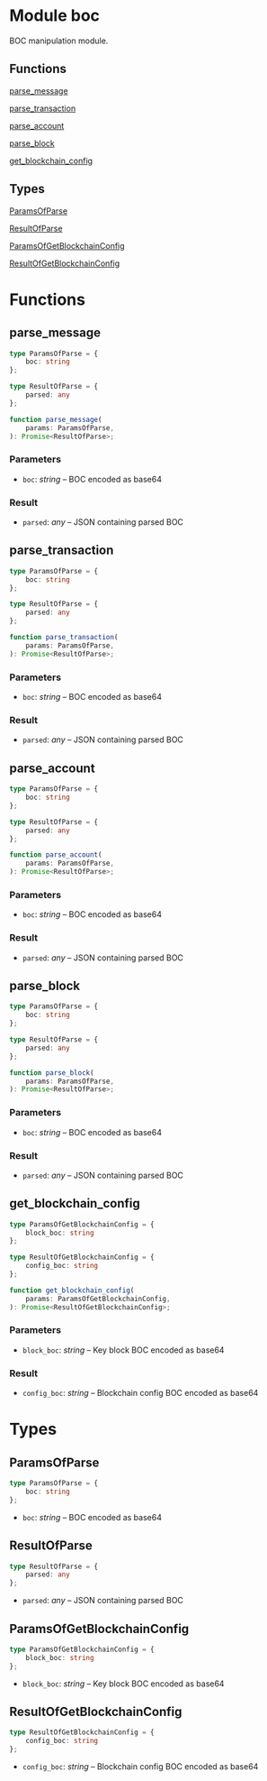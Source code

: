 # Module boc

 BOC manipulation module.
## Functions
[parse_message](#parse_message)

[parse_transaction](#parse_transaction)

[parse_account](#parse_account)

[parse_block](#parse_block)

[get_blockchain_config](#get_blockchain_config)

## Types
[ParamsOfParse](#ParamsOfParse)

[ResultOfParse](#ResultOfParse)

[ParamsOfGetBlockchainConfig](#ParamsOfGetBlockchainConfig)

[ResultOfGetBlockchainConfig](#ResultOfGetBlockchainConfig)


# Functions
## parse_message

```ts
type ParamsOfParse = {
    boc: string
};

type ResultOfParse = {
    parsed: any
};

function parse_message(
    params: ParamsOfParse,
): Promise<ResultOfParse>;
```
### Parameters
- `boc`: _string_ –  BOC encoded as base64
### Result

- `parsed`: _any_ –  JSON containing parsed BOC


## parse_transaction

```ts
type ParamsOfParse = {
    boc: string
};

type ResultOfParse = {
    parsed: any
};

function parse_transaction(
    params: ParamsOfParse,
): Promise<ResultOfParse>;
```
### Parameters
- `boc`: _string_ –  BOC encoded as base64
### Result

- `parsed`: _any_ –  JSON containing parsed BOC


## parse_account

```ts
type ParamsOfParse = {
    boc: string
};

type ResultOfParse = {
    parsed: any
};

function parse_account(
    params: ParamsOfParse,
): Promise<ResultOfParse>;
```
### Parameters
- `boc`: _string_ –  BOC encoded as base64
### Result

- `parsed`: _any_ –  JSON containing parsed BOC


## parse_block

```ts
type ParamsOfParse = {
    boc: string
};

type ResultOfParse = {
    parsed: any
};

function parse_block(
    params: ParamsOfParse,
): Promise<ResultOfParse>;
```
### Parameters
- `boc`: _string_ –  BOC encoded as base64
### Result

- `parsed`: _any_ –  JSON containing parsed BOC


## get_blockchain_config

```ts
type ParamsOfGetBlockchainConfig = {
    block_boc: string
};

type ResultOfGetBlockchainConfig = {
    config_boc: string
};

function get_blockchain_config(
    params: ParamsOfGetBlockchainConfig,
): Promise<ResultOfGetBlockchainConfig>;
```
### Parameters
- `block_boc`: _string_ –  Key block BOC encoded as base64
### Result

- `config_boc`: _string_ –  Blockchain config BOC encoded as base64


# Types
## ParamsOfParse

```ts
type ParamsOfParse = {
    boc: string
};
```
- `boc`: _string_ –  BOC encoded as base64


## ResultOfParse

```ts
type ResultOfParse = {
    parsed: any
};
```
- `parsed`: _any_ –  JSON containing parsed BOC


## ParamsOfGetBlockchainConfig

```ts
type ParamsOfGetBlockchainConfig = {
    block_boc: string
};
```
- `block_boc`: _string_ –  Key block BOC encoded as base64


## ResultOfGetBlockchainConfig

```ts
type ResultOfGetBlockchainConfig = {
    config_boc: string
};
```
- `config_boc`: _string_ –  Blockchain config BOC encoded as base64


